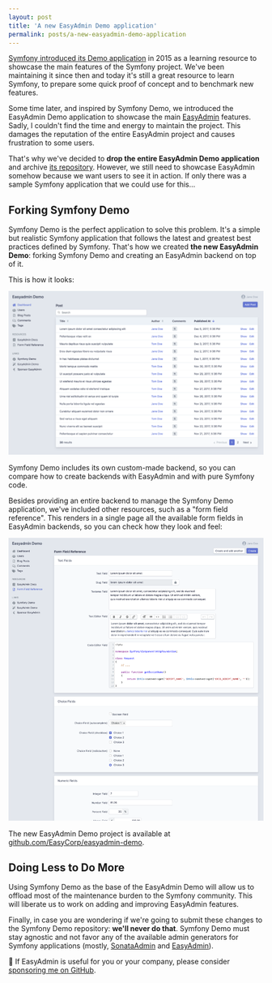 ```yaml
---
layout: post
title: 'A new EasyAdmin Demo application'
permalink: posts/a-new-easyadmin-demo-application
---
```


[Symfony introduced its Demo application][1] in 2015 as a learning resource to
showcase the main features of the Symfony project. We've been maintaining it
since then and today it's still a great resource to learn Symfony, to prepare
some quick proof of concept and to benchmark new features.

Some time later, and inspired by Symfony Demo, we introduced the EasyAdmin Demo
application to showcase the main [EasyAdmin][2] features. Sadly, I couldn't
find the time and energy to maintain the project. This damages the reputation of
the entire EasyAdmin project and causes frustration to some users.

That's why we've decided to **drop the entire EasyAdmin Demo application** and
archive [its repository][3]. However, we still need to showcase EasyAdmin
somehow because we want users to see it in action. If only there was a sample
Symfony application that we could use for this...

Forking Symfony Demo
--------------------

Symfony Demo is the perfect application to solve this problem. It's a simple
but realistic Symfony application that follows the latest and greatest best
practices defined by Symfony. That's how we created **the new EasyAdmin Demo**:
forking Symfony Demo and creating an EasyAdmin backend on top of it.

This is how it looks:

![Homepage of the EasyAdmin Demo application](/images/easyadmin-demo-index.png)

Symfony Demo includes its own custom-made backend, so you can compare how to
create backends with EasyAdmin and with pure Symfony code.

Besides providing an entire backend to manage the Symfony Demo application,
we've included other resources, such as a "form field reference". This renders
in a single page all the available form fields in EasyAdmin backends, so you
can check how they look and feel:

![Full reference of form fields available in EasyAdmin](/images/easyadmin-demo-field-reference.png)

The new EasyAdmin Demo project is available at [github.com/EasyCorp/easyadmin-demo][4].

Doing Less to Do More
---------------------

Using Symfony Demo as the base of the EasyAdmin Demo will allow us to offload
most of the maintenance burden to the Symfony community. This will liberate us
to work on adding and improving EasyAdmin features.

Finally, in case you are wondering if we're going to submit these changes to the
Symfony Demo repository: **we'll never do that**. Symfony Demo must stay
agnostic and not favor any of the available admin generators for Symfony
applications (mostly, [SonataAdmin][5] and [EasyAdmin][2]).

<div class="message">
    👋 If EasyAdmin is useful for you or your company, please consider
    <a href="https://github.com/sponsors/javiereguiluz">sponsoring me on GitHub</a>.
</div>

[1]: https://symfony.com/blog/introducing-the-symfony-demo-application
[2]: https://github.com/EasyCorp/EasyAdminBundle/
[3]: https://github.com/javiereguiluz/easy-admin-demo
[4]: https://github.com/EasyCorp/easyadmin-demo
[5]: https://github.com/sonata-project/SonataAdminBundle
